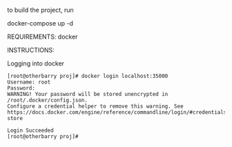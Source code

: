to build the project, run

docker-compose up -d

REQUIREMENTS:
    docker


INSTRUCTIONS:

Logging into docker

    [root@otherbarry proj]# docker login localhost:35000
    Username: root
    Password: 
    WARNING! Your password will be stored unencrypted in /root/.docker/config.json.
    Configure a credential helper to remove this warning. See
    https://docs.docker.com/engine/reference/commandline/login/#credentials-store

    Login Succeeded
    [root@otherbarry proj]# 
